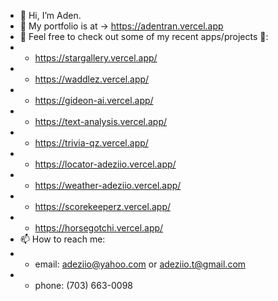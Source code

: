 - 👋 Hi, I’m Aden.
- 💞️ My portfolio is at -> https://adentran.vercel.app
- 🌱 Feel free to check out some of my recent apps/projects 👀:
- - https://stargallery.vercel.app/
- - https://waddlez.vercel.app/
- - https://gideon-ai.vercel.app/
- - https://text-analysis.vercel.app/
- - https://trivia-qz.vercel.app/
- - https://locator-adeziio.vercel.app/
- - https://weather-adeziio.vercel.app/
- - https://scorekeeperz.vercel.app/
- - https://horsegotchi.vercel.app/
- 📫 How to reach me: 
- - email: adeziio@yahoo.com or adeziio.t@gmail.com
- - phone: (703) 663-0098

<!---
adeziio/adeziio is a ✨ special ✨ repository because its `README.md` (this file) appears on your GitHub profile.
You can click the Preview link to take a look at your changes.
--->
